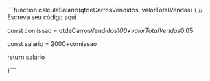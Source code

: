 ˋˋˋfunction calculaSalario(qtdeCarrosVendidos, valorTotalVendas) {
 // Escreva seu código aqui

const comissao = qtdeCarrosVendidos*100+valorTotalVendas*0.05 
  
const salario = 2000+comissao
  
return salario
  
}ˋˋˋ